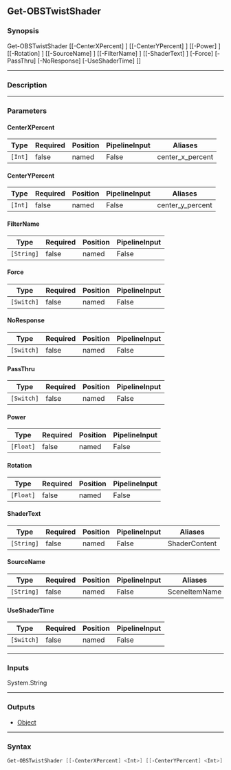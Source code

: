 Get-OBSTwistShader
------------------

### Synopsis
Get-OBSTwistShader [[-CenterXPercent] <int>] [[-CenterYPercent] <int>] [[-Power] <float>] [[-Rotation] <float>] [[-SourceName] <string>] [[-FilterName] <string>] [[-ShaderText] <string>] [-Force] [-PassThru] [-NoResponse] [-UseShaderTime] [<CommonParameters>]

---

### Description

---

### Parameters
#### **CenterXPercent**

|Type   |Required|Position|PipelineInput|Aliases         |
|-------|--------|--------|-------------|----------------|
|`[Int]`|false   |named   |False        |center_x_percent|

#### **CenterYPercent**

|Type   |Required|Position|PipelineInput|Aliases         |
|-------|--------|--------|-------------|----------------|
|`[Int]`|false   |named   |False        |center_y_percent|

#### **FilterName**

|Type      |Required|Position|PipelineInput|
|----------|--------|--------|-------------|
|`[String]`|false   |named   |False        |

#### **Force**

|Type      |Required|Position|PipelineInput|
|----------|--------|--------|-------------|
|`[Switch]`|false   |named   |False        |

#### **NoResponse**

|Type      |Required|Position|PipelineInput|
|----------|--------|--------|-------------|
|`[Switch]`|false   |named   |False        |

#### **PassThru**

|Type      |Required|Position|PipelineInput|
|----------|--------|--------|-------------|
|`[Switch]`|false   |named   |False        |

#### **Power**

|Type     |Required|Position|PipelineInput|
|---------|--------|--------|-------------|
|`[Float]`|false   |named   |False        |

#### **Rotation**

|Type     |Required|Position|PipelineInput|
|---------|--------|--------|-------------|
|`[Float]`|false   |named   |False        |

#### **ShaderText**

|Type      |Required|Position|PipelineInput|Aliases      |
|----------|--------|--------|-------------|-------------|
|`[String]`|false   |named   |False        |ShaderContent|

#### **SourceName**

|Type      |Required|Position|PipelineInput|Aliases      |
|----------|--------|--------|-------------|-------------|
|`[String]`|false   |named   |False        |SceneItemName|

#### **UseShaderTime**

|Type      |Required|Position|PipelineInput|
|----------|--------|--------|-------------|
|`[Switch]`|false   |named   |False        |

---

### Inputs
System.String

---

### Outputs
* [Object](https://learn.microsoft.com/en-us/dotnet/api/System.Object)

---

### Syntax
```PowerShell
Get-OBSTwistShader [[-CenterXPercent] <Int>] [[-CenterYPercent] <Int>] [[-Power] <Float>] [[-Rotation] <Float>] [[-SourceName] <String>] [[-FilterName] <String>] [[-ShaderText] <String>] [-Force <Switch>] [-PassThru <Switch>] [-NoResponse <Switch>] [-UseShaderTime <Switch>] [<CommonParameters>]
```
